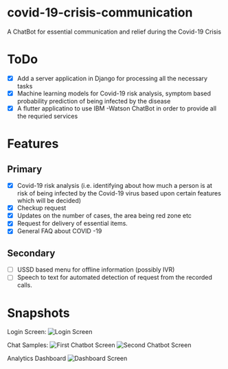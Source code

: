 # covid-19-crisis-communication
A ChatBot for essential communication and relief during the Covid-19 Crisis

# ToDo
- [x] Add a server application in Django for processing all the necessary tasks
- [x] Machine learning models for Covid-19 risk analysis, symptom based probability prediction of being infected by the disease
- [x] A flutter applicatino to use IBM -Watson ChatBot in order to provide all the requried services

# Features
## Primary
- [x] Covid-19 risk analysis (i.e. identifying about how much a person is at risk of being infected by the Covid-19 virus based upon certain features which will be decided)
- [x] Checkup request
- [x] Updates on the number of cases, the area being red zone etc
- [x] Request for delivery of essential items.
- [x] General FAQ about COVID -19
## Secondary
- [ ] USSD based menu for offline information (possibly IVR)
- [ ] Speech to text for automated detection of request from the recorded calls.

# Snapshots

Login Screen:
![Login Screen](https://github.com/amartya-dev/covid-19-crisis-communication/blob/master/Snapshots/LoginScreen.jpeg)

Chat Samples:
![First Chatbot Screen](https://github.com/amartya-dev/covid-19-crisis-communication/blob/master/Snapshots/first.jpeg)
![Second Chatbot Screen](https://github.com/amartya-dev/covid-19-crisis-communication/blob/master/Snapshots/second.jpeg)

Analytics Dashboard
![Dashboard Screen](https://github.com/amartya-dev/covid-19-crisis-communication/blob/master/Snapshots/third.jpeg)

